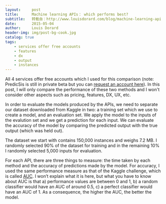 ```yaml
---
layout:     post
title:      Machine learning APIs： which performs best?
subtitle:   转载自：http://www.louisdorard.com/blog/machine-learning-apis-comparison
date:       2015-05-04
author:     Louis Dorard
header-img: img/post-bg-cook.jpg
catalog: true
tags:
    - services offer free accounts
    - features
    - dx
    - output
    - instances
---
```


All 4 services offer free accounts which I used for this comparison (note: PredicSis is still in private beta but you can [request an account here](http://launch.predicsis.com/)). In this post, I will only compare the performance of these two methods and I won't consider other aspects such as pricing, features, DX, UX, etc.

In order to evaluate the models produced by the APIs, we need to separate our dataset downloaded from Kaggle in two: a training set which we use to create a model, and an evaluation set. We apply the model to the inputs of the evalution set and we get a prediction for each input. We can evaluate the accuracy of the model by comparing the predicted output with the true output (which was held out).

The dataset we start with contains 150,000 instances and weighs 7.2 MB. I randomly selected 90% of the dataset for training and in the remaining 10% I randomly selected 5,000 inputs for evaluation.

For each API, there are three things to measure: the time taken by each method and the accuracy of predictions made by the model. For accuracy, I used the same performance measure as that of the Kaggle challenge, which is called [AUC](http://www.kaggle.com/wiki/AreaUnderCurve). I won’t explain what it is here, but what you have to know about AUC is that a) performance values are between 0 and 1, b) a random classifier would have an AUC of around 0.5, c) a perfect classifier would have an AUC of 1. As a consequence, the higher the AUC, the better the model. 
